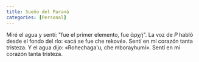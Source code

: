 ```yaml
---
title: Sueño del Paraná
categories: [Personal]
---
```


Miré el agua y sentí: "fue el primer elemento, fue ἀρχή". La voz de $P$ habló
desde el fondo del río: «acá se fue che rekové». Sentí en mi corazón tanta
tristeza. Y el agua dijo: «Rohechaga'u, che mborayhumí». Sentí en mi corazón
tanta tristeza.


